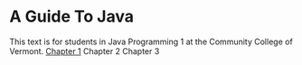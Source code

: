 # A Guide To Java
This text is for students in Java Programming 1 at the Community College of Vermont.
[Chapter 1](docs/Ch1.html)
Chapter 2
Chapter 3
